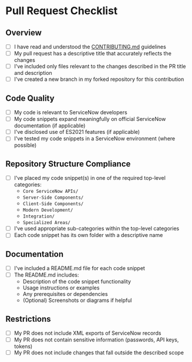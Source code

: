 # Pull Request Checklist

## Overview
- [ ] I have read and understood the [CONTRIBUTING.md](CONTRIBUTING.md) guidelines
- [ ] My pull request has a descriptive title that accurately reflects the changes
- [ ] I've included only files relevant to the changes described in the PR title and description
- [ ] I've created a new branch in my forked repository for this contribution

## Code Quality
- [ ] My code is relevant to ServiceNow developers
- [ ] My code snippets expand meaningfully on official ServiceNow documentation (if applicable)
- [ ] I've disclosed use of ES2021 features (if applicable)
- [ ] I've tested my code snippets in a ServiceNow environment (where possible)

## Repository Structure Compliance
- [ ] I've placed my code snippet(s) in one of the required top-level categories:
  - `Core ServiceNow APIs/`
  - `Server-Side Components/`
  - `Client-Side Components/`
  - `Modern Development/`
  - `Integration/`
  - `Specialized Areas/`
- [ ] I've used appropriate sub-categories within the top-level categories
- [ ] Each code snippet has its own folder with a descriptive name

## Documentation
- [ ] I've included a README.md file for each code snippet
- [ ] The README.md includes:
  - Description of the code snippet functionality
  - Usage instructions or examples
  - Any prerequisites or dependencies
  - (Optional) Screenshots or diagrams if helpful

## Restrictions
- [ ] My PR does not include XML exports of ServiceNow records
- [ ] My PR does not contain sensitive information (passwords, API keys, tokens)
- [ ] My PR does not include changes that fall outside the described scope
